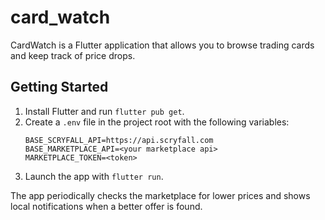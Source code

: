 # card_watch

CardWatch is a Flutter application that allows you to browse trading cards and keep track of price drops.

## Getting Started

1. Install Flutter and run `flutter pub get`.
2. Create a `.env` file in the project root with the following variables:
   ```
   BASE_SCRYFALL_API=https://api.scryfall.com
   BASE_MARKETPLACE_API=<your marketplace api>
   MARKETPLACE_TOKEN=<token>
   ```
3. Launch the app with `flutter run`.

The app periodically checks the marketplace for lower prices and shows local notifications when a better offer is found.
